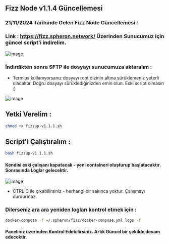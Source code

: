 ## Fizz Node v1.1.4 Güncellemesi

### 21/11/2024 Tarihinde Gelen Fizz Node Güncellemesi : 

### Link : https://fizz.spheron.network/ Üzerinden Sunucumuz için güncel script'i indirelim.

![image](https://github.com/user-attachments/assets/22fa6005-2381-4a70-9e83-3cb7868c58db)

### İndirdikten sonra SFTP ile dosyayı sunucumuza aktaralım : 

- Termius kullanıyorsanız dosyayı root dizinin altına sürüklemeniz yeterli olacaktır. Doğru dosyayı sürüklediğinizden emin olun. Eski script olmasın :)

![image](https://github.com/user-attachments/assets/ce27da95-b803-47f2-8be2-08e2a56dde6d)

## Yetki Verelim : 

```bash
chmod +x fizzup-v1.1.1.sh
```
## Script'i Çalıştıralım : 

```bash
bash fizzup-v1.1.1.sh
```

#### Kendisi eski çalışanı kapatacak - yeni containeri oluşturup başlatacaktır. Sonrasında Loglar gelecektir.

![image](https://github.com/user-attachments/assets/f9084449-e8da-4269-a2d3-7ed1c1468cdb)

- CTRL C ile çıkabilirsiniz - herhangi bir sakınca yoktur. Çalışmayı durdurmaz.

### Dilerseniz ara ara yeniden logları kontrol etmek için : 

```bash
docker-compose -f ~/.spheron/fizz/docker-compose.yml logs -f
```
#### Paneliniz üzerinden Kontrol Edebilirsiniz. Artık Güncel bir şekilde devam edecektir.
